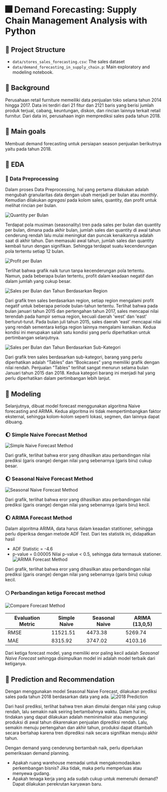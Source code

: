 # 🎆 Demand Forecasting: Supply Chain Management Analysis with Python

## 🔧 Project Structure

- `data/stores_sales_forecasting.csv`: The sales dataset
- `data/demand_forecasting_in_supply_chain.p`: Main exploratory and modeling notebook.
  
## 🌟 Background
Perusahaan retail furniture memeiliki data penjualan toko selama tahun 2014 hingga 2017. Data ini terdiri dari 21 fitur dan 2121 baris yang berisi jumlah produk terjual, cabang, keuntungan, diskon, dan rincian lainnya terkait retail furnitur. Dari data ini, perusahaan ingin memprediksi sales pada tahun 2018.

## 🌟 Main goals
Membuat demand forecasting untuk persiapan season penjualan berikutnya yaitu pada tahun 2018.

## 🌟 EDA
### 🔔 Data Preprocessing
Dalam proses Data Preprocessing, hal yang pertama dilakukan adalah mengubah granularitas data dengan ubah menjadi per bulan atau *monthly*. Kemudian dilakukan *agregasi* pada kolom sales, quantity, dan profit untuk melihat rincian per bulan.

![Quantity per Bulan](data/monthly_quantity.png)

Terdapat pola musiman (seasonality) tren pada sales per bulan dan quantity per bulan, dimana pada akhir bulan, jumlah sales dan quantity di awal tahun cenderung rendah lalu mulai meningkat dan puncak kenaikannya adalah saat di akhir tahun. Dan memasuki awal tahun, jumlah sales dan quantity kembali turun dengan signifikan. Sehingga terdapat suatu kecenderungan pola tertentu setiap 12 bulan.

![Profit per Bulan](data/monthly_profit.png)

Terlihat bahwa grafik naik turun tanpa kecenderungan pola tertentu. Namun, pada beberapa bulan tertentu, profit dalam keadaan negatif dan dalam jumlah yang cukup besar.

![Sales per Bulan dan Tahun Berdasarkan Region](data/sales_trend_region.png)

Dari grafik tren sales berdasarkan region, setiap region mengalami profit negatif untuk beberapa periode bulan-tahun tertentu. Terlihat bahwa pada bulan januari tahun 2015 dan pertengahan tahun 2017, sales mencapai nilai terendah pada hampir semua region, kecuali daerah 'west' dan 'east' berturut-turut. Pada bulan juli tahun 2015, sales daerah 'east' mencapai nilai yang rendah sementara ketiga region lainnya mengalami kenaikan. Kedua kondisi ini merupakan salah satu kondisi yang perlu diperhatikan untuk pertimbangan selanjutnya.

![Sales per Bulan dan Tahun Berdasarkan Sub-Kategori](data/sales_trend_category.png)

Dari grafik tren sales berdasarkan sub-kategori, barang yang perlu diperhatikan adalah “Tables” dan “Bookcases” yang memiliki grafik dengan nilai rendah. Penjualan "Tables" terlihat sangat menurun selama bulan Januari tahun 2015 dan 2018. Kedua kategori barang ini menjadi hal yang perlu diperhatikan dalam pertimbangan lebih lanjut.

## 🌟 Modeling
Selanjutnya, dibuat model forecast menggunakan algoritma Naive forecasting and ARIMA. Kedua algoritma ini tidak mempertimbangkan faktor eksternal, sehingga kolom-kolom seperti lokasi, segmen, dan lainnya dapat dibuang.
### 🌔 Simple Naive Forecast Method
![Simple Naive Forecast Method](data/simple_naive_forecast.png)

Dari grafik, terlihat bahwa eror yang dihasilkan atau perbandingan nilai prediksi (garis orange) dengan nilai yang sebenarnya (garis biru) cukup besar.
### 🌔 Seasonal Naive Forecast Method
![Seasonal Naive Forecast Method](data/seasonan_naive_forecast_quantity.png)

Dari grafik, terlihat bahwa eror yang dihasilkan atau perbandingan nilai prediksi (garis orange) dengan nilai yang sebenarnya (garis biru) kecil.
### 🌔 ARIMA Forecast Method
Dalam algoritma ARIMA, data harus dalam keaadan statitioner, sehingga perlu diperiksa dengan metode ADF Test. Dari tes statistik ini, didapatkan hasil
- ADF Statistic = -4.6
- p-value = 0.00005
Nilai p-value < 0.5, sehingga data termasuk stationer.
![ARIMA Forecast Method](data/arima.png)

Dari grafik, terlihat bahwa eror yang dihasilkan atau perbandingan nilai prediksi (garis orange) dengan nilai yang sebenarnya (garis biru) cukup kecil.

### 🌕 Perbandingan ketiga Forecast method 
![Compare Forecast Method](data/compare_forecast_methods.png)

| Evaluation Metric | Simple Naive  | Seasonal Naive | ARIMA (13,0,5) |
|-------------------|---------------| ---------------|----------------|
| RMSE              | 11521.51      | 4473.38        | 5269.74        |
| MAE               | 8315.92       | 3747.02        | 4103.16        |

Dari ketiga forecast model, yang memiliki eror paling kecil adalah *Seasonal Naive Forecast* sehingga disimpulkan model ini adalah model terbaik dari ketiganya.

## 🌟 Prediction and Recommendation
Dengan menggunakan model Seasonal Naive Forecast, dilakukan prediksi sales pada tahun 2018 berdasarkan data yang ada.
![2018 Prediction](data/predict_2018.png)

Dari hasil prediksi, terlihat bahwa tren akan dimulai dengan nilai yang cukup rendah, lalu semakin naik seiring bertambahnya waktu. Dalam hal ini, tindakan yang dapat dilakukan adalah meminimalisir atau mengurangi produksi di awal tahun dikarenakan penjualan diprediksi rendah. Lalu, semakin menuju pertengahan dan akhir tahun, produksi dapat ditambah secara bertahap karena tren diprediksi naik secara signifikan menuju akhir tahun.

Dengan demand yang cenderung bertambah naik, perlu diperlukan pemeriksaan demand planning.
- Apakah ruang warehouse memadai untuk mengakomodasikan perkembangan bisnis? Jika tidak, maka perlu memperluas atau menyewa gudang.
- Apakah tenaga kerja yang ada sudah cukup untuk memenuhi demand? Dapat dilakukan perekrutan karyawan baru.
